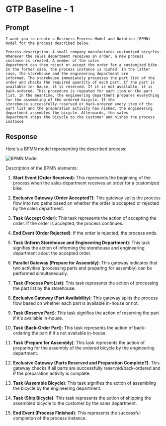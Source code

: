 # GTP Baseline - 1
## Prompt 

    I want you to create a Business Process Model and Notation (BPMN) model for the process described below. 

    Process description: A small company manufactures customized bicycles. Whenever the sales department receives an order, a new process instance is created. A member of the sales 
    department can then reject or accept the order for a customized bike. In the former case, the process instance is nished. In the latter case, the storehouse and the engineering department are 
    informed. The storehouse immediately processes the part list of the order and checks the required quantity of each part. If the part is available in- hause, it is reserved. If it is not available, it is 
    back-ordered. This procedure is repeated for each item on the part list. In the meantime, the engineering department prepares everything for the assembling of the ordered bicycle. If the 
    storehouse successfully reserved or back-ordered every item of the part list and the preparation activity has nished, the engineering department assembles the bicycle. Afterwards, the sales 
    department ships the bicycle to the customer and nishes the process instance

## Response
Here's a BPMN model representing the described process:

![BPMN Model](https://i.ibb.co/nwWYrpd/BPMN-Model.png)

Description of the BPMN elements:

1. **Start Event (Order Received)**: This represents the beginning of the process when the sales department receives an order for a customized bike.

2. **Exclusive Gateway (Order Accepted?)**: This gateway splits the process flow into two paths based on whether the order is accepted or rejected by the sales department.

3. **Task (Accept Order)**: This task represents the action of accepting the order. If the order is accepted, the process continues.

4. **End Event (Order Rejected)**: If the order is rejected, the process ends.

5. **Task (Inform Storehouse and Engineering Department)**: This task signifies the action of informing the storehouse and engineering department about the accepted order.

6. **Parallel Gateway (Prepare for Assembly)**: This gateway indicates that two activities (processing parts and preparing for assembly) can be performed simultaneously.

7. **Task (Process Part List)**: This task represents the action of processing the part list by the storehouse.

8. **Exclusive Gateway (Part Availability)**: This gateway splits the process flow based on whether each part is available in-house or not.

9. **Task (Reserve Part)**: This task signifies the action of reserving the part if it's available in-house.

10. **Task (Back-Order Part)**: This task represents the action of back-ordering the part if it's not available in-house.

11. **Task (Prepare for Assembly)**: This task represents the action of preparing for the assembly of the ordered bicycle by the engineering department.

12. **Exclusive Gateway (Parts Reserved and Preparation Complete?)**: This gateway checks if all parts are successfully reserved/back-ordered and if the preparation activity is complete.

13. **Task (Assemble Bicycle)**: This task signifies the action of assembling the bicycle by the engineering department.

14. **Task (Ship Bicycle)**: This task represents the action of shipping the assembled bicycle to the customer by the sales department.

15. **End Event (Process Finished)**: This represents the successful completion of the process instance.
